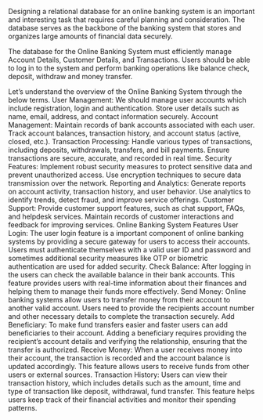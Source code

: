Designing a relational database for an online banking system is an important and interesting task that requires careful planning and consideration. The database serves as the backbone of the banking system that stores and organizes large amounts of financial data securely.

The database for the Online Banking System must efficiently manage Account Details, Customer Details, and Transactions. Users should be able to log in to the system and perform banking operations like balance check, deposit, withdraw and money transfer. 

Let’s understand the overview of the Online Banking System through the below terms.
User Management:
We should manage user accounts which include registration, login and authentication.
Store user details such as name, email, address, and contact information securely.
Account Management:
Maintain records of bank accounts associated with each user.
Track account balances, transaction history, and account status (active, closed, etc.).
Transaction Processing:
Handle various types of transactions, including deposits, withdrawals, transfers, and bill payments.
Ensure transactions are secure, accurate, and recorded in real time.
Security Features:
Implement robust security measures to protect sensitive data and prevent unauthorized access.
Use encryption techniques to secure data transmission over the network.
Reporting and Analytics:
Generate reports on account activity, transaction history, and user behavior.
Use analytics to identify trends, detect fraud, and improve service offerings.
Customer Support:
Provide customer support features, such as chat support, FAQs, and helpdesk services.
Maintain records of customer interactions and feedback for improving services.
Online Banking System Features
User Login: The user login feature is a important component of online banking systems by providing a secure gateway for users to access their accounts. Users must authenticate themselves with a valid user ID and password and sometimes additional security measures like OTP or biometric authentication are used for added security.
Check Balance: After logging in the users can check the available balance in their bank accounts. This feature provides users with real-time information about their finances and helping them to manage their funds more effectively.
Send Money: Online banking systems allow users to transfer money from their account to another valid account. Users need to provide the recipients account number and other necessary details to complete the transaction securely.
Add Beneficiary: To make fund transfers easier and faster users can add beneficiaries to their account. Adding a beneficiary requires providing the recipient’s account details and verifying the relationship, ensuring that the transfer is authorized.
Receive Money: When a user receives money into their account, the transaction is recorded and the account balance is updated accordingly. This feature allows users to receive funds from other users or external sources.
Transaction History: Users can view their transaction history, which includes details such as the amount, time and type of transaction like deposit, withdrawal, fund transfer. This feature helps users keep track of their financial activities and monitor their spending patterns.
